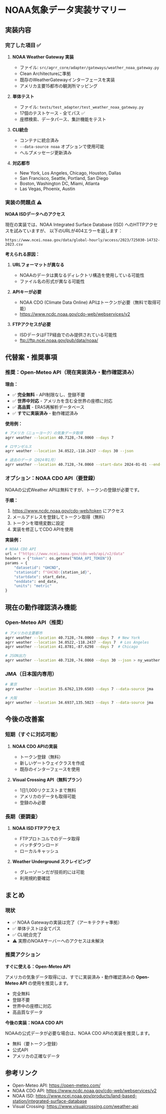 # NOAA気象データ実装サマリー

## 実装内容

### 完了した項目 ✅

1. **NOAA Weather Gateway 実装**
   - ファイル: `src/agrr_core/adapter/gateways/weather_noaa_gateway.py`
   - Clean Architectureに準拠
   - 既存のWeatherGatewayインターフェースを実装
   - アメリカ主要15都市の観測所マッピング

2. **単体テスト**
   - ファイル: `tests/test_adapter/test_weather_noaa_gateway.py`
   - 17個のテストケース - 全てパス ✅
   - 座標検索、データパース、集計機能をテスト

3. **CLI統合**
   - コンテナに統合済み
   - `--data-source noaa` オプションで使用可能
   - ヘルプメッセージ更新済み

4. **対応都市**
   - New York, Los Angeles, Chicago, Houston, Dallas
   - San Francisco, Seattle, Portland, San Diego
   - Boston, Washington DC, Miami, Atlanta
   - Las Vegas, Phoenix, Austin

### 実装の問題点 ⚠️

**NOAA ISDデータへのアクセス**

現在の実装では、NOAA Integrated Surface Database (ISD) へのHTTPアクセスを試みていますが、
以下のURLが404エラーを返します：

```
https://www.ncei.noaa.gov/data/global-hourly/access/2023/725030-14732-2023.csv
```

**考えられる原因：**

1. **URLフォーマットが異なる**
   - NOAAのデータは異なるディレクトリ構造を使用している可能性
   - ファイル名の形式が異なる可能性

2. **APIキーが必要**
   - NOAA CDO (Climate Data Online) APIはトークンが必要（無料で取得可能）
   - https://www.ncdc.noaa.gov/cdo-web/webservices/v2

3. **FTPアクセスが必要**
   - ISDデータはFTP経由でのみ提供されている可能性
   - ftp://ftp.ncei.noaa.gov/pub/data/noaa/

## 代替案・推奨事項

### 推奨：Open-Meteo API（現在実装済み・動作確認済み）

**理由：**
- ✅ **完全無料** - API制限なし、登録不要
- ✅ **世界中対応** - アメリカを含む全世界の座標に対応
- ✅ **高品質** - ERA5再解析データベース
- ✅ **すでに実装済み** - 動作確認済み

**使用例：**

```bash
# アメリカ（ニューヨーク）の気象データ取得
agrr weather --location 40.7128,-74.0060 --days 7

# ロサンゼルス
agrr weather --location 34.0522,-118.2437 --days 30 --json

# 過去のデータ（2024年1月）
agrr weather --location 40.7128,-74.0060 --start-date 2024-01-01 --end-date 2024-01-31
```

### オプション：NOAA CDO API（要登録）

NOAAの公式Weather APIは無料ですが、トークンの登録が必要です。

**手順：**

1. https://www.ncdc.noaa.gov/cdo-web/token にアクセス
2. メールアドレスを登録してトークン取得（無料）
3. トークンを環境変数に設定
4. 実装を修正してCDO APIを使用

**実装例：**

```python
# NOAA CDO API
url = f"https://www.ncei.noaa.gov/cdo-web/api/v2/data"
headers = {"token": os.getenv("NOAA_API_TOKEN")}
params = {
    "datasetid": "GHCND",
    "stationid": f"GHCND:{station_id}",
    "startdate": start_date,
    "enddate": end_date,
    "units": "metric"
}
```

## 現在の動作確認済み機能

### Open-Meteo API（推奨）

```bash
# アメリカの主要都市
agrr weather --location 40.7128,-74.0060 --days 7  # New York
agrr weather --location 34.0522,-118.2437 --days 7  # Los Angeles
agrr weather --location 41.8781,-87.6298 --days 7  # Chicago

# JSON出力
agrr weather --location 40.7128,-74.0060 --days 30 --json > ny_weather.json
```

### JMA（日本国内専用）

```bash
# 東京
agrr weather --location 35.6762,139.6503 --days 7 --data-source jma

# 大阪
agrr weather --location 34.6937,135.5023 --days 7 --data-source jma
```

## 今後の改善案

### 短期（すぐに対応可能）

1. **NOAA CDO APIの実装**
   - トークン登録（無料）
   - 新しいゲートウェイクラスを作成
   - 既存のインターフェースを使用

2. **Visual Crossing API（無料プラン）**
   - 1日1,000リクエストまで無料
   - アメリカのデータも取得可能
   - 登録のみ必要

### 長期（要調査）

1. **NOAA ISD FTPアクセス**
   - FTPプロトコルでのデータ取得
   - バッチダウンロード
   - ローカルキャッシュ

2. **Weather Underground スクレイピング**
   - グレーゾーンだが技術的には可能
   - 利用規約要確認

## まとめ

### 現状

- ✅ NOAA Gatewayの実装は完了（アーキテクチャ準拠）
- ✅ 単体テストは全てパス
- ✅ CLI統合完了
- ⚠️ 実際のNOAAサーバーへのアクセスは未解決

### 推奨アクション

**すぐに使える：Open-Meteo API**

アメリカの気象データ取得には、すでに実装済み・動作確認済みの **Open-Meteo API** の使用を推奨します。

- 完全無料
- 登録不要
- 世界中の座標に対応
- 高品質なデータ

**今後の実装：NOAA CDO API**

NOAAの公式データが必要な場合は、NOAA CDO APIの実装を推奨します。

- 無料（要トークン登録）
- 公式API
- アメリカの正確なデータ

## 参考リンク

- Open-Meteo API: https://open-meteo.com/
- NOAA CDO API: https://www.ncdc.noaa.gov/cdo-web/webservices/v2
- NOAA ISD: https://www.ncei.noaa.gov/products/land-based-station/integrated-surface-database
- Visual Crossing: https://www.visualcrossing.com/weather-api

